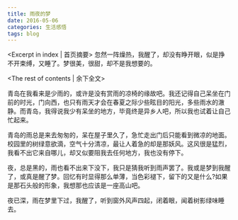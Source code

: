 ```yaml
---
title: 雨夜的梦
date: 2016-05-06
categories: 生活感悟
tags: blog
---
```

<Excerpt in index | 首页摘要>
忽然一阵燥热，我醒了，却没有睁开眼，似是挣不开束缚，又睡了。梦很美，很甜，却不是我想要的。
<!--more-->
<The rest of contents | 余下全文>

青岛在我看来是少雨的，或许是没有赏雨的凉椅的缘故吧。我还记得自己呆坐在门前的时光，门向西，也只有雨天才会在春夏之际少些眩目的阳光，多些雨水的澈静。而青岛，我得说我少有呆坐的地方，毕竟终是异乡人吧，所以我也试着让自己忙起来。

青岛的雨总是来去匆匆的，呆在屋子里久了，急忙走出门后只能看到微凉的地面。校园里的树绿意欲滴，空气十分清凉，最让人着急的却是那妖风。这风很是猛烈，我看不出它来自哪儿，却又似要阻我去任何地方，我也没有停下。

夜，总是黑的，雨也看不出来下没下，我只是猜我听到雨声罢了。我或是梦到我醒了，或真是醒了梦。回忆有时显得那么单薄，当色彩褪下，留下的又是什么?如果是那石头般的形象，我想那也应该是一座高山吧。

夜已深，雨在梦里下过，我醒了，听到窗外风声四起，闭着眼，闻着树影绿味睡去。
